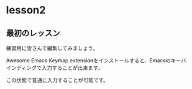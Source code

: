 # lesson2

## 最初のレッスン

練習用に皆さんで編集してみましょう。

Awesome Emacs Keymap extensionをインストールすると、Emacsのキーバインディングで入力することが出来ます。

この状態で普通に入力することが可能です。
